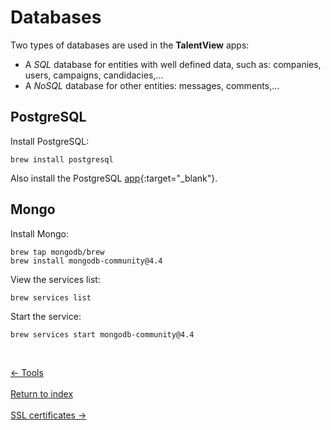 # Databases

Two types of databases are used in the **TalentView** apps:
- A *SQL* database for entities with well defined data, such as: companies, users, campaigns, candidacies,...
- A *NoSQL* database for other entities: messages, comments,...

## PostgreSQL

Install PostgreSQL:
```
brew install postgresql
```
Also install the PostgreSQL [app](https://postgresapp.com/ "link to website"){:target="_blank"}.

## Mongo

Install Mongo:
```
brew tap mongodb/brew
brew install mongodb-community@4.4
```
View the services list:
```
brew services list
```
Start the service:
```
brew services start mongodb-community@4.4
```

&nbsp;

<div class="row">
  <div class="col-xs-4">
    <a
      href="./tools.html"
      type="button"
      class="btn btn-light btn-lg btn-block">
      &larr; Tools
    </a>
  </div>
  &nbsp;
  <div class="col-xs-4">
    <a
      href="./index.html"
      type="button"
      class="btn btn-light btn-lg btn-block">
      Return to index
    </a>
  </div>
  &nbsp;
  <div class="col-xs-4">
    <a
      href="./ssl.html"
      class="btn btn-light btn-lg btn-block">
      SSL certificates &rarr;
    </a>
  </div>
</div>

